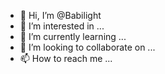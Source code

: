 - 👋 Hi, I’m @Babilight
- 👀 I’m interested in ...
- 🌱 I’m currently learning ...
- 💞️ I’m looking to collaborate on ...
- 📫 How to reach me ...

<!---
Babilight/Babilight is a ✨ special ✨ repository because its `README.md` (this file) appears on your GitHub profile.
You can click the Preview link to take a look at your changes.
--->
